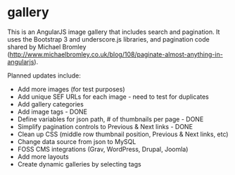 # gallery
This is an AngularJS image gallery that includes search and pagination. It uses the Bootstrap 3 and underscore.js libraries, and pagination code shared by Michael Bromley (http://www.michaelbromley.co.uk/blog/108/paginate-almost-anything-in-angularjs).

Planned updates include:
 * Add more images (for test purposes)
 * Add unique SEF URLs for each image - need to test for duplicates
 * Add gallery categories
 * Add image tags - DONE
 * Define variables for json path, # of thumbnails per page - DONE
 * Simplify pagination controls to Previous & Next links - DONE
 * Clean up CSS (middle row thumbnail position, Previous & Next links, etc)
 * Change data source from json to MySQL
 * FOSS CMS integrations (Grav, WordPress, Drupal, Joomla)
 * Add more layouts
 * Create dynamic galleries by selecting tags


